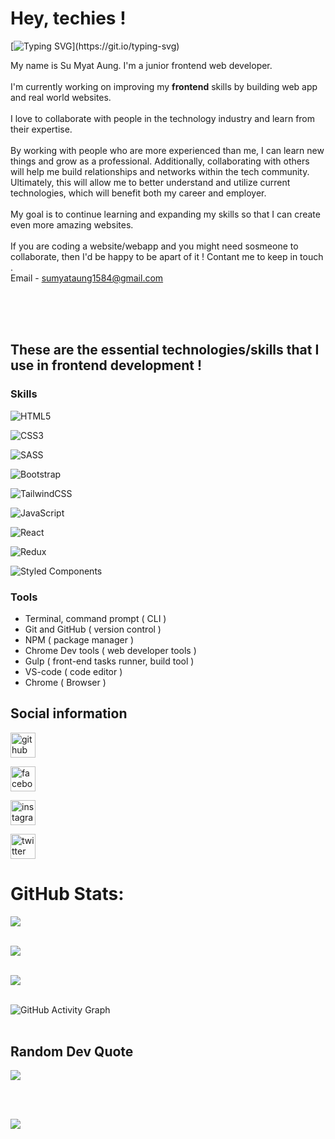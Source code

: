 # Hey, techies !

[![Typing SVG](https://readme-typing-svg.herokuapp.com?color=%2336BCF7&lines=Welcome+to+Su+Myat+Aung's+profile!)](https://git.io/typing-svg)

My name is Su Myat Aung. I'm a junior frontend web developer.
<br/>
<br/>
I'm currently working on improving my **frontend** skills by building web app and real world websites.
<br/>
<br/>
I love to collaborate with people in the technology industry and learn from their expertise.
<br/>
<br/>
By working with people who are more experienced than me, I can learn new things and grow as a professional. Additionally, collaborating with others will help me build relationships and networks within the tech community. Ultimately, this will allow me to better understand and utilize current technologies, which will benefit both my career and employer.
<br/>
<br/>
My goal is to continue learning and expanding my skills so that I can create even more amazing websites.
<br/>
<br/>
If you are coding a website/webapp and you might need sosmeone to collaborate, then I'd be happy to be apart of it ! Contant me to keep in touch .
<br/>
Email - sumyataung1584@gmail.com 

<br/>
<br/>
<br/>

## These are the essential technologies/skills that I use in frontend development !

### Skills 
<!-- - ![HTML5](https://img.shields.io/badge/html5-%23E34F26.svg?style=flat&logo=html5&logoColor=white)
- ![CSS3](https://img.shields.io/badge/css3-%231572B6.svg?style=flat&logo=css3&logoColor=white)
- ![SASS](https://img.shields.io/badge/SASS-hotpink.svg?style=flat&logo=SASS&logoColor=white)
- ![Bootstrap](https://img.shields.io/badge/bootstrap-%23563D7C.svg?style=flat&logo=bootstrap&logoColor=white)
- ![TailwindCSS](https://img.shields.io/badge/tailwindcss-%2338B2AC.svg?style=flat&logo=tailwind-css&logoColor=white) 
- ![JavaScript](https://img.shields.io/badge/javascript-%23323330.svg?style=flat&logo=javascript&logoColor=%23F7DF1E)
- ![React](https://img.shields.io/badge/react-%2320232a.svg?style=flat&logo=react&logoColor=%2361DAFB)
- ![Redux](https://img.shields.io/badge/redux-%23593d88.svg?style=flat&logo=redux&logoColor=white) -->

![HTML5](https://img.shields.io/badge/html5-%23E34F26.svg?style=for-the-badge&logo=html5&logoColor=white) 

![CSS3](https://img.shields.io/badge/css3-%231572B6.svg?style=for-the-badge&logo=css3&logoColor=white) 

![SASS](https://img.shields.io/badge/SASS-hotpink.svg?style=for-the-badge&logo=SASS&logoColor=white) 

![Bootstrap](https://img.shields.io/badge/bootstrap-%23563D7C.svg?style=for-the-badge&logo=bootstrap&logoColor=white) 

![TailwindCSS](https://img.shields.io/badge/tailwindcss-%2338B2AC.svg?style=for-the-badge&logo=tailwind-css&logoColor=white) 

![JavaScript](https://img.shields.io/badge/javascript-%23323330.svg?style=for-the-badge&logo=javascript&logoColor=%23F7DF1E) 

![React](https://img.shields.io/badge/react-%2320232a.svg?style=for-the-badge&logo=react&logoColor=%2361DAFB) 

![Redux](https://img.shields.io/badge/redux-%23593d88.svg?style=for-the-badge&logo=redux&logoColor=white) 

![Styled Components](https://img.shields.io/badge/styled--components-DB7093?style=for-the-badge&logo=styled-components&logoColor=white)



### Tools
- Terminal, command prompt ( CLI )
- Git and GitHub ( version control )
- NPM ( package manager )
- Chrome Dev tools ( web developer tools )
- Gulp ( front-end tasks runner, build tool )
- VS-code ( code editor )
- Chrome ( Browser )

## Social information

[<img src='https://cdn.jsdelivr.net/npm/simple-icons@3.0.1/icons/github.svg' alt='github' height='40'>](https://github.com/sumyat-aung) 

[<img src='https://cdn.jsdelivr.net/npm/simple-icons@3.0.1/icons/facebook.svg' alt='facebook' height='40'>](https://www.facebook.com/sumyataung2004)

[<img src='https://cdn.jsdelivr.net/npm/simple-icons@3.0.1/icons/instagram.svg' alt='instagram' height='40'>](https://www.instagram.com/sumyataung_2004/) 

[<img src='https://cdn.jsdelivr.net/npm/simple-icons@3.0.1/icons/twitter.svg' alt='twitter' height='40'>](https://twitter.com/SuMyatAung158)  


#  GitHub Stats:

![](https://github-readme-stats.vercel.app/api?username=sumyat-aung&theme=dark&hide_border=true&include_all_commits=true&count_private=true)<br/><br/>

![](https://github-readme-streak-stats.herokuapp.com/?user=sumyat-aung&theme=dark&hide_border=true)<br/> <br/>

![](https://github-readme-stats.vercel.app/api/top-langs/?username=sumyat-aung&theme=dark&hide_border=true&include_all_commits=true&count_private=true&layout=compact) <br/> <br/>

![GitHub Activity Graph](https://activity-graph.herokuapp.com/graph?username=sumyat-aung)   <br/> <br/>


##  Random Dev Quote
![](https://quotes-github-readme.vercel.app/api?type=horizontal&theme=dark) <br/>


<!-- ##  Random Dev Meme
<img src="https://random-memer.herokuapp.com/" width="512px"/>  <br/>
 -->
 
<br/>
<br/>

[![](https://visitcount.itsvg.in/api?id=sumyat-aung&label=Profile%20Views&color=12&icon=0&pretty=true)](https://visitcount.itsvg.in)



